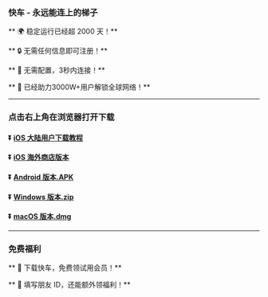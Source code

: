 ### 快车 - 永远能连上的梯子

** :earth_africa: 稳定运行已经超 2000 天！**

** :lock: 无需任何信息即可注册！**

** :rocket: 无需配置，3秒内连接！**

** :man: 已经助力3000W+用户解锁全球网络！**

----
### 点击右上角在浏览器打开下载
#### :arrow_double_down: [iOS 大陆用户下载教程](https://appshare.onelink.me/7uiT/1c9f9287)
#### :arrow_double_down: [iOS 海外商店版本](https://appshare.onelink.me/7uiT/33e7470c)
#### :arrow_double_down: [Android 版本.APK](https://appshare.onelink.me/7uiT/fa80bb40)
#### :arrow_double_down: [Windows 版本.zip](https://github.com/GODPublic/DOWN/raw/main/win.zip)
#### :arrow_double_down: [macOS 版本.dmg](https://appshare.onelink.me/7uiT/1ed3d477)

----
### 免费福利
** :gift: 下载快车，免费领试用会员！**

** :gift: 填写朋友 ID，还能额外领福利！**
